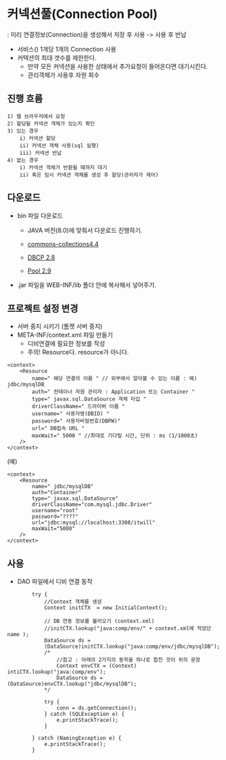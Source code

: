 # 커넥션풀(Connection Pool) 
: 미리 연결정보(Connection)을 생성해서 저장 후 사용 -> 사용 후 반납

- 서비스() 1개당 1개의 Connection 사용
- 커텍션의 최대 갯수를 제한한다. 
	- 만약 모든 커넥션을 사용한 상태에서 추가요청이 들어온다면 대기시킨다.
	- 관리객체가 사용후 자원 회수
	
## 진행 흐름
```
1) 웹 브라우저에서 요청
2) 할당될 커넥션 객체가 있는지 확인
3) 있는 경우
	i) 커넥션 할당
	ii) 커넥션 객체 사용(sql 실행)
	iii) 커넥션 반납 
4) 없는 경우  
	i) 커넥션 객체가 반환될 때까지 대기
	ii) 혹은 임시 커넥션 객체를 생성 후 할당(관리자가 제어)
```
## 다운로드 
- bin 파일 다운로드
	- JAVA 버전(8.0)에 맞춰서 다운로드 진행하기. 

	- [commons-collections4.4](http://commons.apache.org/proper/commons-collections/download_collections.cgi)
	- [DBCP 2.8](http://commons.apache.org/proper/commons-dbcp/download_dbcp.cgi)
	- [Pool 2.9](https://commons.apache.org/proper/commons-pool/download_pool.cgi) 
- .jar 파일을 WEB-INF/lib 폴더 안에 복사해서 넣어주기.

## 프로젝트 설정 변경
- 서버 중지 시키기 (톰켓 서버 중지) 
- META-INF/context.xml 파일 만들기
	- 디비연결에 필요한 정보를 작성 
	- 주의! Resource다. resource가 아니다. 
```
<context>
	<Resource
		name=" 해당 연결의 이름 " // 외부에서 알아볼 수 있는 이름 : 예) jdbc/mysqlDB
		auth=" 컨테이너 자원 관리자 : Application 또는 Container "
		type=" javax.sql.DataSource 객체 타입 "
		driverClassName=" 드라이버 이름 "
		username=" 사용자명(DBID) "
		password=" 사용자비밀번호(DBPW)"
		url=" DB접속 URL "
		maxWait=" 5000 " //최대로 기다릴 시간, 단위 : ms (1/1000초) 
	/>
</context>
```

(예)
```
<context>
	<Resource
		name=" jdbc/mysqlDB" 
		auth="Container"
		type=" javax.sql.DataSource"
		driverClassName="com.mysql.jdbc.Driver"
		username="root"
		password="????"
		url="jdbc:mysql://localhost:3308/itwill"
		maxWait="5000"  
	/>
</context>
```

## 사용
- DAO 파일에서 디비 연결 동작 
```
		try {
			//Context 객체를 생성 
			Context initCTX  = new InitialContext();
			
			// DB 연동 정보를 불러오기 (context.xml) 
			//initCTX.lookup("java:comp/env/" + context.xml에 적었던 name ); 
			DataSource ds =
			(DataSource)initCTX.lookup("java:comp/env/jdbc/mysqlDB");
			/*
				//참고 : 아래의 2가지의 동작을 하나로 합친 것이 위의 문장
				Context envCTX = (Context) intiCTX.lookup("java:comp/env"); 
				DataSource ds = (DataSource)envCTX.lookup("jdbc/mysqlDB"); 
			*/
			
			try {
				conn = ds.getConnection();
			} catch (SQLException e) {
				e.printStackTrace();
			}
			
		} catch (NamingException e) {
			e.printStackTrace();
		} 
```

